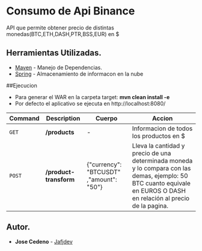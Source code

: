# Consumo de Api Binance
  API que permite obtener precio de distintas monedas(BTC,ETH,DASH,PTR,BSS,EUR) en $
  
## Herramientas Utilizadas.
* [Maven](https://maven.apache.org/) - Manejo de Dependencias.
* [Spring](https://spring.io//) - Almacenamiento de informacon en la nube

##Ejecucion

* Para generar el WAR en la carpeta target: **mvn clean install -e**
* Por defecto el aplicativo se ejecuta en http://localhost:8080/

| Command | Description | Cuerpo | Accion |
| --- | --- | --- |--- |
| `GET` | **/products** | - | Informacion de todos los productos en $|
| `POST` | **/product-transform** |{"currency": "BTCUSDT" ,"amount": "50"}| Lleva la cantidad y precio de una determinada moneda y lo compara con las demas, ejemplo: 50 BTC cuanto equivale en EUROS O DASH en relación al precio de la pagina.|



## Autor.
  * **Jose Cedeno** - [Jafjdev](https://github.com/jafjdev/)